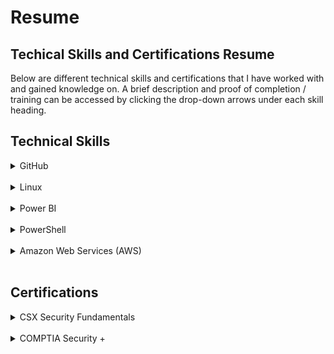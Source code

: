 # Resume
## Techical Skills and Certifications Resume

Below are different technical skills and certifications that I have worked with and gained knowledge on. A brief description and proof of completion / training can be accessed by clicking the drop-down arrows under each skill heading.

## Technical Skills

<details>
<summary>GitHub</summary>
<h4> Description </h4>
GitHub training modules on lab.github.com/courses allow for individuals to learn about the different features GitHub has. By completing these training modules, I have gained knowledge on markdown, managing projects in GitHub, and creating GitHub Apps.
The modules are listed below:
  <ul>
    <li>Introduction to GitHub</li>
    <li>Communicating using Markdown</li>
    <li>Introduction to HTML</li>
    <li>GitHub Pages</li>
    <li>Managing merge conflicts</li>
    <li>Community Starter Kit</li>
    <li>Uploading Your Project to GitHub</li>
    <li>Getting Started with GitHub Apps</li>
    <li>Migrating Your Repository to GitHub</li>
    <li>Reviewing Pull Requests</li>
    <li>Securing Your Workflows</li>
    <li>Create a Release Based Workflow</li>
    <li>Introduction to Github</li>
  </ul>
  <details> 
    <summary>Completition Documents:</summary>
      <img src="Github_1.jpg" alt="GithubCompletion1">
      <img src="Github_2.jpg" alt="GithubCompletion2">
  </details>
</details>

<br>

<details>
<summary>Linux</summary>
<h4> Description </h4>
Linux Academy's LPI linux essentials course covers all the objectives that are listed by LPI for the linux essentials certification.
By completing this course I have gained knowledge on the history and development of linux, command line basics for linux, and creating users and files.
  <br>
  <details> 
    <summary>Completition Documents:</summary>
      <img src="linuxCert.JPG" alt="Linux Cert">  
  </details>
</details>

<br>
  
<details>
<summary>Power BI</summary>
<h4> Description </h4>
The training on edX provided me with skills to work with data from Excel, databases, or text files within Power Bi. I also completed projects for this course that involved importing data, formatting the data, developing a dashboard, and generating reports.
  <br>
  <details> 
    <summary>Completition Documents:</summary>
    <img src="powerbi-1.JPG" alt="PowerBi1">
    <img src="powerbi1.JPG" alt="PowerBi2">
    <img src="powerbi2.JPG" alt="PowerBi3">
    <img src="powerbi3.JPG" alt="PowerBi4">
    <img src="powerbi4.JPG" alt="PowerBi5">
    <img src="powerbi5.JPG" alt="PowerBi6">
    <img src="powerbi6.JPG" alt="PowerBi7">
    <img src="powerbi7.JPG" alt="PowerBi8">
   </details>
</details>
  
<br>
  
<details>
<summary>PowerShell</summary>
<h4> Description </h4>
add powershell training description here
</details>

<br>

<details>
<summary>Amazon Web Services (AWS)</summary>
<h4> Description </h4>
add aws description here
</details>
  
<br>

## Certifications
<details>
<summary>CSX Security Fundamentals</summary>
<h4>Description</h4>
Security fundamentals description
</details>

<br>

<details>
<summary>COMPTIA Security +</summary>
  <h4>Description</h4>
Testout studying, book, etc. w/test date
</details>

<br>


